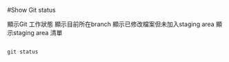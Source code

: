 #Show Git status

顯示Git 工作狀態
顯示目前所在branch
顯示已修改檔案但未加入staging area
顯示staging area 清單

```

git status

```
